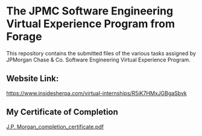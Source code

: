 # The JPMC Software Engineering Virtual Experience Program from Forage

This repository contains the submitted files of the various tasks assigned by JPMorgan Chase & Co. Software Engineering Virtual Experience Program.

## Website Link:

https://www.insidesherpa.com/virtual-internships/R5iK7HMxJGBgaSbvk

## My Certificate of Completion
[J.P. Morgan_completion_certificate.pdf](https://github.com/RohanDeo18/JPMC-Software-Engineering-Virtual-Experience-Program/files/11394180/J.P.Morgan_completion_certificate.pdf)

